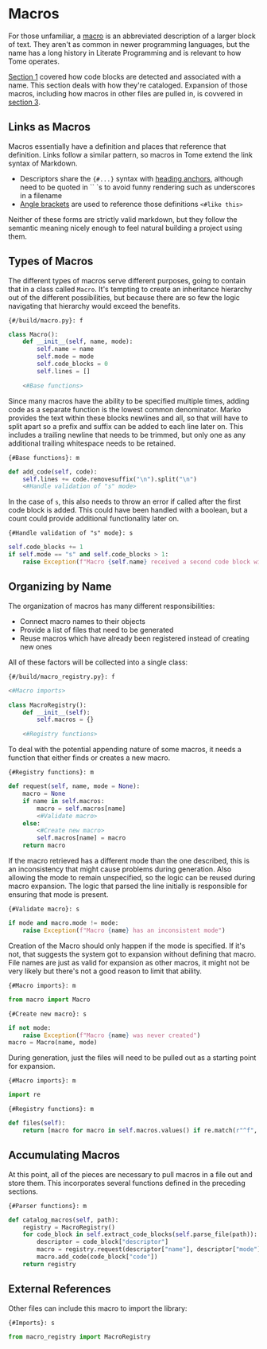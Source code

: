 # Macros

For those unfamiliar, a [macro](https://en.wikipedia.org/wiki/Macro_(computer_science)) is an abbreviated description of a larger block of text. They aren't as common in newer programming languages, but the name has a long history in Literate Programming and is relevant to how Tome operates.

[Section 1](1_Code_Blocks.md) covered how code blocks are detected and associated with a name. This section deals with how they're cataloged. Expansion of those macros, including how macros in other files are pulled in, is covvered in [section 3](3_Expanding_Macros.md).

## Links as Macros

Macros essentially have a definition and places that reference that definition. Links follow a similar pattern, so macros in Tome extend the link syntax of Markdown.

* Descriptors share the `{#...}` syntax with [heading anchors](https://www.markdownguide.org/extended-syntax/#heading-ids), although need to be quoted in `` `s to avoid funny rendering such as underscores in a filename
* [Angle brackets](https://www.markdownguide.org/basic-syntax/#urls-and-email-addresses) are used to reference those definitions `<#like this>`

Neither of these forms are strictly valid markdown, but they follow the semantic meaning nicely enough to feel natural building a project using them.

## Types of Macros

The different types of macros serve different purposes, going to contain that in a class called `Macro`. It's tempting to create an inheritance hierarchy out of the different possibilities, but because there are so few the logic navigating that hierarchy would exceed the benefits.

`{#/build/macro.py}: f`
```python
class Macro():
    def __init__(self, name, mode):
        self.name = name
        self.mode = mode
        self.code_blocks = 0
        self.lines = []

    <#Base functions>
```

Since many macros have the ability to be specified multiple times, adding code as a separate function is the lowest common denominator. Marko provides the text within these blocks newlines and all, so that will have to split apart so a prefix and suffix can be added to each line later on. This includes a trailing newline that needs to be trimmed, but only one as any additional trailing whitespace needs to be retained.

`{#Base functions}: m`
```python
def add_code(self, code):
    self.lines += code.removesuffix("\n").split("\n")
    <#Handle validation of "s" mode>
```

In the case of `s`, this also needs to throw an error if called after the first code block is added. This could have been handled with a boolean, but a count could provide additional functionality later on.

`{#Handle validation of "s" mode}: s`
```python
self.code_blocks += 1
if self.mode == "s" and self.code_blocks > 1:
    raise Exception(f"Macro {self.name} received a second code block with mode {self.mode}")
```

## Organizing by Name

The organization of macros has many different responsibilities:

* Connect macro names to their objects
* Provide a list of files that need to be generated
* Reuse macros which have already been registered instead of creating new ones

All of these factors will be collected into a single class:

`{#/build/macro_registry.py}: f`
```python
<#Macro imports>

class MacroRegistry():
    def __init__(self):
        self.macros = {}

    <#Registry functions>
```

To deal with the potential appending nature of some macros, it needs a function that either finds or creates a new macro.

`{#Registry functions}: m`
```python
def request(self, name, mode = None):
    macro = None
    if name in self.macros:
        macro = self.macros[name]
        <#Validate macro>
    else:
        <#Create new macro>
        self.macros[name] = macro
    return macro
```

If the macro retrieved has a different mode than the one described, this is an inconsistency that might cause problems during generation. Also allowing the mode to remain unspecified, so the logic can be reused during macro expansion. The logic that parsed the line initially is responsible for ensuring that mode is present.

`{#Validate macro}: s`
```python
if mode and macro.mode != mode:
    raise Exception(f"Macro {name} has an inconsistent mode")
```

Creation of the Macro should only happen if the mode is specified. If it's not, that suggests the system got to expansion without defining that macro. File names are just as valid for expansion as other macros, it might not be very likely but there's not a good reason to limit that ability.

`{#Macro imports}: m`
```python
from macro import Macro
```

`{#Create new macro}: s`
```python
if not mode:
    raise Exception(f"Macro {name} was never created")
macro = Macro(name, mode)
```

During generation, just the files will need to be pulled out as a starting point for expansion.

`{#Macro imports}: m`
```python
import re
```

`{#Registry functions}: m`
```python
def files(self):
    return [macro for macro in self.macros.values() if re.match(r"^f", macro.mode)]
```

## Accumulating Macros

At this point, all of the pieces are necessary to pull macros in a file out and store them. This incorporates several functions defined in the preceding sections.

`{#Parser functions}: m`
```python
def catalog_macros(self, path):
    registry = MacroRegistry()
    for code_block in self.extract_code_blocks(self.parse_file(path)):
        descriptor = code_block["descriptor"]
        macro = registry.request(descriptor["name"], descriptor["mode"])
        macro.add_code(code_block["code"])
    return registry
```

## External References

Other files can include this macro to import the library:

`{#Imports}: s`
```python
from macro_registry import MacroRegistry
```
